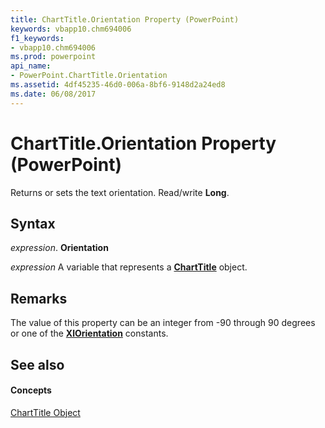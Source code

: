 ```yaml
---
title: ChartTitle.Orientation Property (PowerPoint)
keywords: vbapp10.chm694006
f1_keywords:
- vbapp10.chm694006
ms.prod: powerpoint
api_name:
- PowerPoint.ChartTitle.Orientation
ms.assetid: 4df45235-46d0-006a-8bf6-9148d2a24ed8
ms.date: 06/08/2017
---
```



# ChartTitle.Orientation Property (PowerPoint)

Returns or sets the text orientation. Read/write  **Long**.


## Syntax

 _expression_. **Orientation**

 _expression_ A variable that represents a **[ChartTitle](charttitle-object-powerpoint.md)** object.


## Remarks

The value of this property can be an integer from -90 through 90 degrees or one of the  **[XlOrientation](xlorientation-enumeration-powerpoint.md)** constants.


## See also


#### Concepts


[ChartTitle Object](charttitle-object-powerpoint.md)

